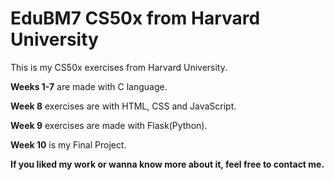 # EduBM7 CS50x from Harvard University
This is my CS50x exercises from Harvard University. 

**Weeks 1-7** are made with C language.

**Week 8** exercises are with HTML, CSS and JavaScript.

**Week 9** exercises are made with Flask(Python).

**Week 10** is my Final Project.

**If you liked my work or wanna know more about it, feel free to contact me.**